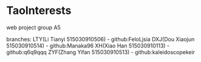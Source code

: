 # TaoInterests
web project
group A5

branches:
	LTY(Li Tianyi 515030910506) - github:FeloLjsia
	DXJ(Dou Xiaojun 515030910514) - github:Manaka96
	XH(Xiao Han 515030910113) - github:q6q9qqq
	ZYF(Zhang Yifan 515030910513) - github:kaleidoscopekeir
